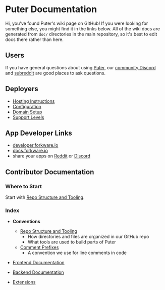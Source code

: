 # Puter Documentation

Hi, you've found Puter's wiki page on GitHub! If you were looking for
something else, you might find it in the links below.
All of the wiki docs are generated from `doc/` directories in the main
repository, so it's best to edit docs there rather than here.

## Users

If you have general questions about using [Puter](https://forkware.io),
our [community Discord](https://discord.gg/PQcx7Teh8u) and
[subreddit](https://www.reddit.com/r/puter/) are good places
to ask questions.

## Deployers

- [Hosting Instructions](./self-hosters/instructions.md)
- [Configuration](./self-hosters/config.md)
- [Domain Setup](./self-hosters/domains.md)
- [Support Levels](./self-hosters/support.md)

## App Developer Links
- [developer.forkware.io](https://developer.forkware.io)
- [docs.forkware.io](https://docs.forkware.io)
- share your apps on [Reddit](https://www.reddit.com/r/puter/) or
  [Discord](https://discord.gg/PQcx7Teh8u)

## Contributor Documentation

### Where to Start

Start with [Repo Structure and Tooling](./contributors/structure.md).

### Index

- **Conventions**
  - [Repo Structure and Tooling](./contributors/structure.md)
    - How directories and files are organized in our GitHub repo
    - What tools are used to build parts of Puter
  - [Comment Prefixes](./contributors/comment_prefixes.md)
    - A convention we use for line comments in code

- [Frontend Documentation](/src/gui/doc)
- [Backend Documentation](/src/backend/doc)
- [Extensions](./contributors/extensions/)
